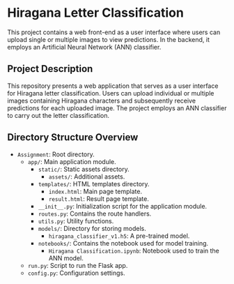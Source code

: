 # Hiragana Letter Classification

This project contains a web front-end as a user interface where users can upload single or multiple images to view predictions. In the backend, it employs an Artificial Neural Network (ANN) classifier.

## Project Description

This repository presents a web application that serves as a user interface for Hiragana letter classification. Users can upload individual or multiple images containing Hiragana characters and subsequently receive predictions for each uploaded image. The project employs an ANN classifier to carry out the letter classification.

## Directory Structure Overview

- `Assignment`: Root directory.
  - `app/`: Main application module.
    - `static/`: Static assets directory.
      - `assets/`: Additional assets.
    - `templates/`: HTML templates directory.
      - `index.html`: Main page template.
      - `result.html`: Result page template.
    - `__init__.py`: Initialization script for the application module.
    - `routes.py`: Contains the route handlers.
    - `utils.py`: Utility functions.
    - `models/`: Directory for storing models.
      - `hiragana_classifier_v1.h5`: A pre-trained model.
    - `notebooks/`: Contains the notebook used for model training.
      - `Hiragana Classification.ipynb`: Notebook used to train the ANN model.
  - `run.py`: Script to run the Flask app.
  - `config.py`: Configuration settings.